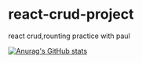 # react-crud-project
react crud,rounting practice with paul

[![Anurag's GitHub stats](https://github-readme-stats.vercel.app/api?jaey5oung=anuraghazra)](https://github.com/anuraghazra/github-readme-stats)
